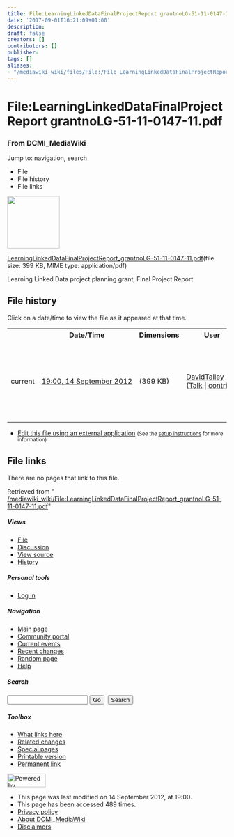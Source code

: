 ```yaml
---
title: File:LearningLinkedDataFinalProjectReport grantnoLG-51-11-0147-11.pdf - DCMI_MediaWiki
date: '2017-09-01T16:21:09+01:00'
description: 
draft: false
creators: []
contributors: []
publisher: 
tags: []
aliases:
- "/mediawiki_wiki/files/File:/File_LearningLinkedDataFinalProjectReport_grantnoLG-51-11-0147-11.pdf.html"
---
```


<a id="top"></a>
# File:LearningLinkedDataFinalProjectReport grantnoLG-51-11-0147-11.pdf

### From DCMI\_MediaWiki

Jump to: navigation, search
<!-- start content -->
- File
- File history
- File links

 [<img alt="" src="/skins/common/images/icons/fileicon-pdf.png" width="120" height="120">](/mediawiki_wiki/files/LearningLinkedDataFinalProjectReport_grantnoLG-51-11-0147-11.pdf)

[LearningLinkedDataFinalProjectReport\_grantnoLG-51-11-0147-11.pdf](/mediawiki_wiki/files/LearningLinkedDataFinalProjectReport_grantnoLG-51-11-0147-11.pdf "LearningLinkedDataFinalProjectReport grantnoLG-51-11-0147-11.pdf")‎(file size: 399 KB, MIME type: application/pdf)

Learning Linked Data project planning grant, Final Project Report

<!-- 
NewPP limit report
Preprocessor node count: 1/1000000
Post-expand include size: 0/2097152 bytes
Template argument size: 0/2097152 bytes
Expensive parser function count: 0/100
-->
## File history

Click on a date/time to view the file as it appeared at that time.

<table class="wikitable filehistory">
  <tr>
    <td></td>
    <th>Date/Time</th>
    <th>Dimensions</th>
    <th>User</th>
    <th>Comment</th>
  </tr>
  <tr>
    <td>current</td>
    <td class="filehistory-selected" style="white-space: nowrap;"><a href="/mediawiki_wiki/files/LearningLinkedDataFinalProjectReport_grantnoLG-51-11-0147-11.pdf">19:00, 14 September 2012</a></td>
    <td> <span style="white-space: nowrap;">(399 KB)</span>
    </td>
    <td>
      <a href="/index.php?title=User:DavidTalley&amp;action=edit&amp;redlink=1" class="new mw-userlink" title="User:DavidTalley (page does not exist)">DavidTalley</a> <span style="white-space: nowrap;"> <span class="mw-usertoollinks">(<a href="/index.php?title=User_talk:DavidTalley&amp;action=edit&amp;redlink=1" class="new" title="User talk:DavidTalley (page does not exist)">Talk</a> | <a href="/index.php/Special:Contributions/DavidTalley" title="Special:Contributions/DavidTalley">contribs</a>)</span></span>
    </td>
    <td> <span class="comment">(Learning Linked Data project planning grant, Final Project Report)</span>
    </td>
  </tr>
</table>

  

- [Edit this file using an external application](/index.php?title=File:LearningLinkedDataFinalProjectReport_grantnoLG-51-11-0147-11.pdf&action=edit&externaledit=true&mode=file "File:LearningLinkedDataFinalProjectReport grantnoLG-51-11-0147-11.pdf") <small>(See the <a href="http://www.mediawiki.org/wiki/Manual:External_editors" class="external text" rel="nofollow">setup instructions</a> for more information)</small>

## File links

There are no pages that link to this file.

Retrieved from " [/mediawiki_wiki/File:LearningLinkedDataFinalProjectReport\_grantnoLG-51-11-0147-11.pdf](/mediawiki_wiki/files/File:/File:LearningLinkedDataFinalProjectReport_grantnoLG-51-11-0147-11.pdf.html)"

<!-- end content -->

##### Views

- [File](/mediawiki_wiki/files/File:/File:LearningLinkedDataFinalProjectReport_grantnoLG-51-11-0147-11.pdf.html "View the file page [c]")
- [Discussion](/index.php?title=File_talk:LearningLinkedDataFinalProjectReport_grantnoLG-51-11-0147-11.pdf&action=edit&redlink=1 "Discussion about the content page [t]")
- [View source](/index.php?title=File:LearningLinkedDataFinalProjectReport_grantnoLG-51-11-0147-11.pdf&action=edit "This page is protected.
You can view its source [e]")
- [History](/index.php?title=File:LearningLinkedDataFinalProjectReport_grantnoLG-51-11-0147-11.pdf&action=history "Past revisions of this page [h]")

##### Personal tools

- [Log in](/index.php?title=Special:UserLogin&returnto=File:LearningLinkedDataFinalProjectReport_grantnoLG-51-11-0147-11.pdf "You are encouraged to log in; however, it is not mandatory [o]")

<script type="text/javascript"> if (window.isMSIE55) fixalpha(); </script>

##### Navigation

- [Main page](/index.php/Main_Page "Visit the main page [z]")
- [Community portal](/index.php/DCMI_MediaWiki:Community_portal "About the project, what you can do, where to find things")
- [Current events](/index.php/DCMI_MediaWiki:Current_events "Find background information on current events")
- [Recent changes](/index.php/Special:RecentChanges "The list of recent changes in the wiki [r]")
- [Random page](/index.php/Special:Random "Load a random page [x]")
- [Help](/index.php/Help:Contents "The place to find out")

##### <label for="searchInput">Search</label>

<form action="/index.php" id="searchform">
				<input type="hidden" name="title" value="Special:Search">
				<input id="searchInput" title="Search DCMI_MediaWiki" accesskey="f" type="search" name="search">
				<input type="submit" name="go" class="searchButton" id="searchGoButton" value="Go" title="Go to a page with this exact name if exists"> 
				<input type="submit" name="fulltext" class="searchButton" id="mw-searchButton" value="Search" title="Search the pages for this text">
			</form>

##### Toolbox

- [What links here](/index.php/Special:WhatLinksHere/File:LearningLinkedDataFinalProjectReport_grantnoLG-51-11-0147-11.pdf "List of all wiki pages that link here [j]")
- [Related changes](/index.php/Special:RecentChangesLinked/File:LearningLinkedDataFinalProjectReport_grantnoLG-51-11-0147-11.pdf "Recent changes in pages linked from this page [k]")
- [Special pages](/index.php/Special:SpecialPages "List of all special pages [q]")
- [Printable version](/index.php?title=File:LearningLinkedDataFinalProjectReport_grantnoLG-51-11-0147-11.pdf&printable=yes "Printable version of this page [p]")
- [Permanent link](/index.php?title=File:LearningLinkedDataFinalProjectReport_grantnoLG-51-11-0147-11.pdf&oldid=3782 "Permanent link to this revision of the page")

<!-- end of the left (by default at least) column -->

 [<img src="/skins/common/images/poweredby_mediawiki_88x31.png" height="31" width="88" alt="Powered by MediaWiki">](http://www.mediawiki.org/)

- This page was last modified on 14 September 2012, at 19:00.
- This page has been accessed 489 times.
- [Privacy policy](/index.php/DCMI_MediaWiki:Privacy_policy "DCMI MediaWiki:Privacy policy")
- [About DCMI\_MediaWiki](/index.php/DCMI_MediaWiki:About "DCMI MediaWiki:About")
- [Disclaimers](/index.php/DCMI_MediaWiki:General_disclaimer "DCMI MediaWiki:General disclaimer")

<script>if (window.runOnloadHook) runOnloadHook();</script><!-- Served in 0.461 secs. -->
